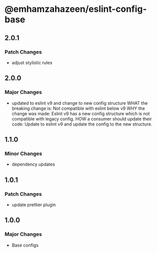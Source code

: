 # @emhamzahazeen/eslint-config-base

## 2.0.1

### Patch Changes

- adjust stylistic rules

## 2.0.0

### Major Changes

- updated to eslint v9 and change to new config structure
  WHAT the breaking change is: Not compatible with eslint below v9
  WHY the change was made: Eslint v9 has a new config structure which is not compatible with legacy config.
  HOW a consumer should update their code: Update to eslint v9 and update the config to the new structure.

## 1.1.0

### Minor Changes

- dependency updates

## 1.0.1

### Patch Changes

- update prettier plugin

## 1.0.0

### Major Changes

- Base configs
